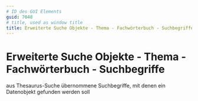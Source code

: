 ```yaml
---
# ID des GUI Elements
guid: 7048
# title, used as window title
title: Erweiterte Suche Objekte - Thema - Fachwörterbuch - Suchbegriffe
---
```


# Erweiterte Suche Objekte - Thema - Fachwörterbuch - Suchbegriffe

aus Thesaurus-Suche übernommene Suchbegriffe, mit denen ein Datenobjekt gefunden werden soll

